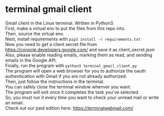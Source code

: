 # terminal gmail client
 Gmail client in the Linux terminal. Written in Python3.\
 First, make a virtual env to put the files from this repo into.\
 Then, source the virtual env.\
 Next, install requirements with ```pip3 install -r requirements.txt```\
 Now you need to get a client secret file from https://console.developers.google.com/ and save it as client_secret.json\
 Also, please enable reading emails, marking them as read, and sending emails in the Google API.\
 Finally, run the program with ```python3 terminal_gmail_client.py```\
 The program will open a web browser for you to authorize the oauth authentication with Gmail if you are not already authorized.\
 Then, just follow the instructions in the terminal.\
 You can safely close the terminal window whenver you want.\
 The program will exit once it completes the task you've selected.\
 So, you must run it every time you want to check your unread mail or write an email.\
 Check out our paid edition here: https://terminalwebmail.com/
